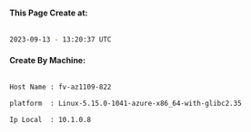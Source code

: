 
   
#### This Page Create at:

```bash

2023-09-13 - 13:20:37 UTC

```

#### Create By Machine:

```bash

Host Name : fv-az1109-822

platform  : Linux-5.15.0-1041-azure-x86_64-with-glibc2.35

Ip Local  : 10.1.0.8

```

